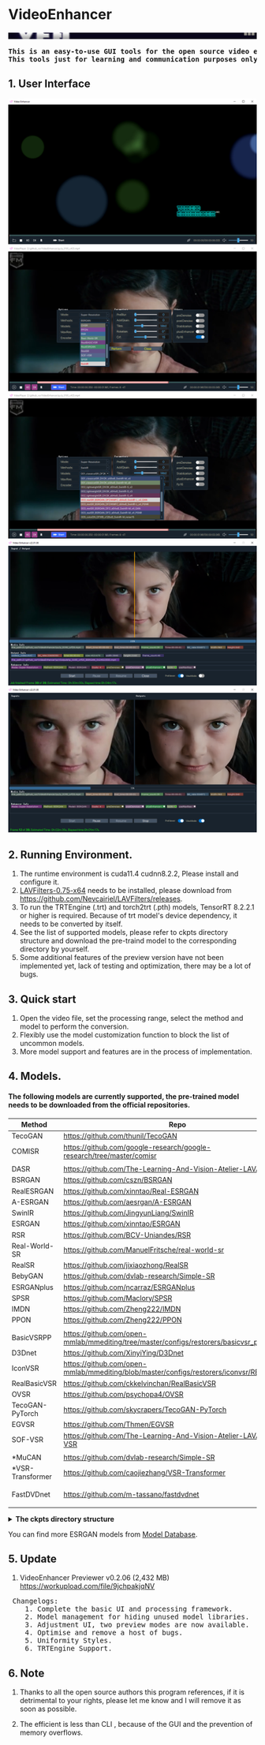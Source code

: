 # VideoEnhancer
![](assets/ve.png) <BR>

<pre><strong>This is an easy-to-use GUI tools for the open source video enhancement methods.
This tools just for learning and communication purposes only.</strong></pre>

## 1. User Interface 
![](assets/videoenhancer.png) <BR>
![](assets/methods.png) <BR>
![](assets/models.png) <BR>
![](assets/viewmode_1.png) <BR>
![](assets/viewmode_2.png) <BR>

## 2. Running Environment.

1. The runtime environment is cuda11.4 cudnn8.2.2, Please install and configure it.
2. [LAVFilters-0.75-x64](https://github.com/Nevcairiel/LAVFilters/releases) needs to be installed, please download from https://github.com/Nevcairiel/LAVFilters/releases.
3. To run the TRTEngine (.trt) and torch2trt (.pth) models, TensorRT 8.2.2.1 or higher is required. Because of trt model's device dependency, it needs to be converted by itself.
4. See the list of supported models, please refer to ckpts directory structure and download the pre-traind model to the corresponding directory by yourself.
5. Some additional features of the preview version have not been implemented yet, lack of testing and optimization, there may be a lot of bugs.

## 3. Quick start
1. Open the video file, set the processing range, select the method and model to perform the conversion.
2. Flexibly use the model customization function to block the list of uncommon models.
3. More model support and features are in the process of implementation.

## 4. Models.

#### The following models are currently supported, the pre-trained model needs to be downloaded from the official repositories.

 |  Method   | Repo   | Memo |
 |  ----  | ----  |----  |
 | TecoGAN | https://github.com/thunil/TecoGAN | Tensorflow |
 | COMISR |https://github.com/google-research/google-research/tree/master/comisr| . |
||||
 | DASR|https://github.com/The-Learning-And-Vision-Atelier-LAVA/DASR|SISR|
 | BSRGAN | https://github.com/cszn/BSRGAN |  |
 | RealESRGAN | https://github.com/xinntao/Real-ESRGAN | 
 | A-ESRGAN |https://github.com/aesrgan/A-ESRGAN | RealESRGAN |
 | SwinIR | https://github.com/JingyunLiang/SwinIR |  
 | ESRGAN | https://github.com/xinntao/ESRGAN |ESRGAN|
 | RSR | https://github.com/BCV-Uniandes/RSR |.|
 | Real-World-SR |  https://github.com/ManuelFritsche/real-world-sr |.|
 | RealSR |  https://github.com/jixiaozhong/RealSR |. |
 | BebyGAN |https://github.com/dvlab-research/Simple-SR | .|
 | ESRGANplus|https://github.com/ncarraz/ESRGANplus|. |
 | SPSR |  https://github.com/Maclory/SPSR | 
 | IMDN |  https://github.com/Zheng222/IMDN | |
 | PPON | https://github.com/Zheng222/PPON | |
 |||
 | BasicVSRPP  | https://github.com/open-mmlab/mmediting/tree/master/configs/restorers/basicvsr_plusplus | VSR |
 | D3Dnet|https://github.com/XinyiYing/D3Dnet|.|
 | IconVSR | https://github.com/open-mmlab/mmediting/blob/master/configs/restorers/iconvsr/README.md | .|
 | RealBasicVSR | https://github.com/ckkelvinchan/RealBasicVSR | . |
 | OVSR | https://github.com/psychopa4/OVSR | . |
 | TecoGAN-PyTorch |https://github.com/skycrapers/TecoGAN-PyTorch | . |
 | EGVSR | https://github.com/Thmen/EGVSR | . |
 | SOF-VSR | https://github.com/The-Learning-And-Vision-Atelier-LAVA/SOF-VSR | . |
 |||
 | *MuCAN |https://github.com/dvlab-research/Simple-SR | *inefficiency |
 | *VSR-Transformer | https://github.com/caojiezhang/VSR-Transformer | *|
 ||||
 |FastDVDnet |https://github.com/m-tassano/fastdvdnet|Video Denoise|
 ||||

 <details>
<summary><b>The ckpts directory structure</b> </summary>
<b>Note:</b> Copy to the appropriate directory, otherwise it will not work properly.<br>
  <pre>
----ckpts\ 
    |----A-ESRGAN\
    |    |----A_ESRGAN_Multi.pth
    |    |----A_ESRGAN_Multi_Plus.pth
    |    |----A_ESRGAN_Single.pth
    |----BasicVSRPP\
    |    |----basicvsr_plusplus_c128n25_ntire_decompress_track1_20210223-7b2eba02.pth
    |    |----basicvsr_plusplus_c128n25_ntire_decompress_track2_20210314-eeae05e6.pth
    |    |----basicvsr_plusplus_c128n25_ntire_decompress_track3_20210304-6daf4a40.pth
    |    |----basicvsr_plusplus_c128n25_ntire_vsr_20210311-1ff35292.pth
    |    |----basicvsr_plusplus_c64n7_8x1_300k_vimeo90k_bd_20210305-ab315ab1.pth
    |    |----basicvsr_plusplus_c64n7_8x1_300k_vimeo90k_bi_20210305-4ef437e2.pth
    |    |----basicvsr_plusplus_c64n7_8x1_600k_reds4_20210217-db622b2f.pth
    |----BebyGAN\
    |    |----BebyGAN_x4.pth
    |----BSRGAN\
    |    |----BSRGAN.pth
    |    |----BSRGANx2.pth
    |----COMISR\
    |    |----model.ckpt.data-00000-of-00001
    |    |----model.ckpt.index
    |----D3Dnet\
    |    |----D3Dnet.pth.tar
    |----DASR\
    |    |----blindsr_x2_bicubic_iso\
    |    |    |----model\
    |    |    |    |----model_600.pt
    |    |----blindsr_x3_bicubic_iso\
    |    |    |----model\
    |    |    |    |----model_600.pt
    |    |----blindsr_x4_bicubic_aniso\
    |    |    |----model\
    |    |    |    |----model_600.pt
    |    |----blindsr_x4_bicubic_iso\
    |    |    |----model\
    |    |    |    |----model_600.pt
    |----EGVSR\
    |    |----EGVSR_iter420000.pth
    |----ESRGAN\
    |    |----4x-UltraSharp.pth
    |    |----ESRGAN_SRx4_DF2KOST_official-ff704c30.pth
    |    |----esrgan_x4c64b23g32_1x16_400k_div2k_20200508-f8ccaf3b.pth
    |    |----RRDB_ESRGAN_x4.pth
    |----ESRGANplus\
    |    |----nESRGANplus.pth
    |----FastDVDnet\
    |    |----model.pth
    |    |----model_clipped_noise.pth
    |----IconVSR\
    |    |----iconvsr_reds4_20210413-9e09d621.pth
    |    |----iconvsr_vimeo90k_bd_20210414-5f38cb34.pth
    |    |----iconvsr_vimeo90k_bi_20210413-7c7418dc.pth
    |----IMDN\
    |    |----IMDN_AS.pth
    |    |----IMDN_x2.pth
    |    |----IMDN_x3.pth
    |    |----IMDN_x4.pth
    |----MuCAN\
    |    |----MuCAN_REDS.pth
    |    |----MuCAN_Vimeo90K.pth
    |----OVSR\
    |    |----govsr_4+2_56.pth
    |    |----govsr_8+4_56.pth
    |    |----govsr_8+4_80.pth
    |    |----lovsr_4+2_56.pth
    |    |----lovsr_8+4_56.pth
    |    |----lovsr_8+4_80.pth
    |----PPON\
    |    |----PPON_G.pth
    |----Real-World-SR\
    |    |----AIM2019_SDSR.pth
    |    |----AIM2019_TDSR.pth
    |    |----DF2K_gaussian_SDSR.pth
    |    |----DF2K_gaussian_TDSR.pth
    |    |----DF2K_jpeg_SDSR.pth
    |    |----DF2K_jpeg_TDSR.pth
    |    |----DPED_SDSR.pth
    |    |----DPED_TDSR.pth
    |----RealBasicVSR\
    |    |----RealBasicVSR_x4.pth
    |----RealESRGAN\
    |    |----RealESRGANv2-animevideo-xsx2.pth
    |    |----RealESRGANv2-animevideo-xsx4.pth
    |    |----RealESRGAN_x2.pth
    |    |----RealESRGAN_x2plus.pth
    |    |----RealESRGAN_x4.pth
    |    |----RealESRGAN_x4plus.pth
    |    |----RealESRGAN_x4plus_anime_6B.pth
    |    |----RealESRGAN_x8.pth
    |----RealSR\
    |    |----DF2K.pth
    |    |----RealSR_DPED.pth
    |    |----RealSR_JPEG.pth
    |----RSR\
    |    |----RSR.pth
    |----SOF-VSR\
    |    |----ACCV\
    |    |    |----SOFVSR_x4.pth
    |    |----TIP\
    |    |    |----BD_x4.pth
    |    |    |----BI_x2.pth
    |    |    |----BI_x3.pth
    |    |    |----BI_x4.pth
    |----SPSR\
    |    |----spsr.pth
    |    |----spsr_1x.pth
    |    |----spsr_2x.pth
    |    |----spsr_8x.pth
    |----SPyNet\
    |    |----spynet_20210409-c6c1bd09.pth
    |----SwinIR\
    |    |----001_classicalSR_DF2K_s64w8_SwinIR-M_x2.pth
    |    |----001_classicalSR_DF2K_s64w8_SwinIR-M_x3.pth
    |    |----001_classicalSR_DF2K_s64w8_SwinIR-M_x4.pth
    |    |----001_classicalSR_DF2K_s64w8_SwinIR-M_x8.pth
    |    |----001_classicalSR_DIV2K_s48w8_SwinIR-M_x2.pth
    |    |----001_classicalSR_DIV2K_s48w8_SwinIR-M_x3.pth
    |    |----001_classicalSR_DIV2K_s48w8_SwinIR-M_x4.pth
    |    |----001_classicalSR_DIV2K_s48w8_SwinIR-M_x8.pth
    |    |----002_lightweightSR_DIV2K_s64w8_SwinIR-S_x2.pth
    |    |----002_lightweightSR_DIV2K_s64w8_SwinIR-S_x3.pth
    |    |----002_lightweightSR_DIV2K_s64w8_SwinIR-S_x4.pth
    |    |----003_realSR_BSRGAN_DFOWMFC_s64w8_SwinIR-L_x4_GAN.pth
    |    |----003_realSR_BSRGAN_DFOWMFC_s64w8_SwinIR-L_x4_PSNR.pth
    |    |----003_realSR_BSRGAN_DFO_s64w8_SwinIR-M_x4_GAN.pth
    |    |----003_realSR_BSRGAN_DFO_s64w8_SwinIR-M_x4_PSNR.pth
    |    |----005_colorDN_DFWB_s128w8_SwinIR-M_noise15.pth
    |    |----005_colorDN_DFWB_s128w8_SwinIR-M_noise25.pth
    |    |----005_colorDN_DFWB_s128w8_SwinIR-M_noise50.pth
    |----TecoGAN\
    |    |----TECOGAN.data-00000-of-00001
    |    |----TECOGAN.index
    |----TecoGAN-PyTorch\
    |    |----FRVSR_BD_iter400000.pth
    |    |----FRVSR_BI_iter400000.pth
    |    |----TecoGAN_2x_BD_REDS_iter500K.pth
    |    |----TecoGAN_4x_BD_REDS_iter500K.pth
    |    |----TecoGAN_4x_BD_Vimeo_iter500K.pth
    |    |----TecoGAN_4x_BI_Vimeo_iter500K.pth
    |    |----TecoGAN_BD_iter500000.pth
    |    |----TecoGAN_BI_iter500000.pth
    |----TrtEngine\
    |    |----BSRGAN_BSRGAN_360x360.trt
    |    |----real-esrgan_4xplus_360x360.trt
    |----TrtModule\
    |    |----BSRGAN_BSRGANx2_trt.pth
    |    |----BSRGAN_trt.pth
    |    |----ESRGAN_4x-UltraSharp_trt.pth
    |    |----RealESRGAN_RealESRGAN_x2plus_trt.pth
    |    |----RealESRGAN_RealESRGAN_x4plus_trt.pth
    |    |----RealESRGAN_RealESRGAN_x8_trt.pth
    |----vsrTransformer\
    |    |----vsrTransformer_reds_x4_final.pth
</pre>
</details>

You can find more ESRGAN models from [Model Database](https://upscale.wiki/wiki/Model_Database).
## 5. Update
1. VideoEnhancer Previewer v0.2.06 (2,432 MB)<br>
https://workupload.com/file/9jchpakjqNV<br>
<pre>
 Changelogs:
    1. Complete the basic UI and processing framework. 
    2. Model management for hiding unused model libraries. 
    3. Adjustment UI, two preview modes are now available. 
    4. Optimise and remove a host of bugs. 
    5. Uniformity Styles. 
    6. TRTEngine Support. 
</pre>
## 6. Note
1. Thanks to all the open source authors this program references, if it is detrimental to your rights, 
please let me know and I will remove it as soon as possible.

2. The efficient is less than CLI , because of the GUI and the prevention of memory overflows.<br>
